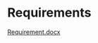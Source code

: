 # Requirements
[Requirement.docx](https://github.com/danieltebor/swe3313-course-project/files/13117138/SWE.Project.Requirements.docx)
